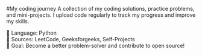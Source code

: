 #My coding journey
A collection of my coding solutions, practice problems, and mini-projects. I upload code regularly to track my progress and improve my skills.  

🔹 Language: Python  
🔹 Sources: LeetCode, Geeksforgeeks, Self-Projects  
🔹 Goal: Become a better problem-solver and contribute to open source!

